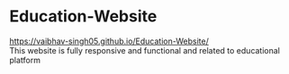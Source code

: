 # Education-Website 
https://vaibhav-singh05.github.io/Education-Website/ <br>
This website is fully responsive and functional and related to educational platform
